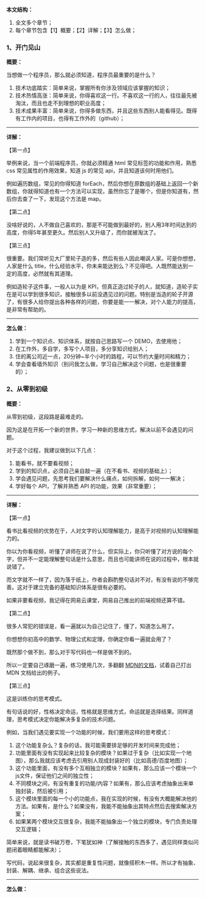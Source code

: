 ﻿<b>本文结构：</b>

1. 全文多个章节；
2. 每个章节包含【1】概要；【2】详解；【3】怎么做；

<h3>1、开门见山</h3>

<b>概要：</b>

当想做一个程序员，那么就必须知道，程序员最重要的是什么？

1. 技术功底踏实：简单来说，掌握所有你涉及领域应该掌握的知识；
2. 技术热情高涨：简单来说，你得喜欢这一行。不喜欢这一行的人，往往最先被淘汰，而且也走不到理想的职业高度；
3. 技术成果丰富：简单来说，你得多做东西，并且这些东西别人能看得见。既得有工作内的项目，也得有工作外的（github）；

---

<b>详解：</b>

【第一点】

举例来说，当一个前端程序员，你就必须精通 html 常见标签的功能和作用，熟悉 css 常见属性的作用效果，知道 js 的常见 api，并且知道该何时用他们。

例如遍历数组，常见的你得知道 forEach，然后你想在原数组的基础上返回一个新数组，你就得知道也有一个方法可以实现，虽然你忘了是哪个，但是你知道有，然后你去查了一下，发现这个方法是 map。

【第二点】

没啥好说的，人不做自己喜欢的，那是不可能做到最好的，别人用3年时间达到的高度，你得5年甚至更久。然后别人又升级了，而你就被淘汰了。

【第三点】

很重要。我们常听见大厂里轮子造的多，然后有些人因此嘲讽人家。可是你想想，人家是什么 title，什么经验水平，你未来能达到么？不见得吧。人既然能达到一定的高度，必然就有其道理。

例如造轮子这件事，一般人以为是 KPI，但真正造过轮子的人，就知道，造轮子实在是可以学到很多知识，接触很多以前没遇见过的问题。特别是当造的轮子开源了，有很多人给你提出各种各样的问题，你要是能一一解决，对个人能力的提高，是非常有帮助的。

---

<b>怎么做：</b>

1. 学到一个知识点、知识体系，就按自己思路写一个 DEMO，去使用他；
2. 在工作外，多自学，多写个人项目，多分享知识给别人；
3. 住的离公司近一点，20分钟~半个小时的路程，可以节约大量时间和精力；
4. 学会查看墙外知识（别问我怎么做，学习自己解决这个问题，也是很重要的）；

<h3>2、从零到初级</h3>

<b>概要：</b>

从零到初级，这段路是最难走的。

因为这是在开拓一个新的世界，学习一种新的思维方式，解决以前不会遇见的问题。

对于这个过程，我建议做到以下几点：

1. 能看书，就不要看视频；
2. 学到的知识点，必须自己亲自敲一遍（在不看书、视频的基础上）；
3. 学会遇见问题，先思考我们要解决什么痛点，如何拆解，如何一一解决；
4. 学好每个 API，了解并熟悉 API 的功能，效果（非常重要）；

---

<b>详解：</b>

【第一点】

看书比看视频的优势在于，人对文字的认知理解能力，是高于对视频的认知理解能力的。

你以为你看视频，听懂了讲师在说了什么，但实际上，你只听懂了对方说的每个字，但并不一定能理解整句话是什么意思，而且也可能讲师在说的过程中，根本就说错了。

而文字就不一样了，因为落于纸上，作者会斟酌整句话对不对，有没有说的不够完善。这对于建立完备的基础知识体系是很有必要的。

如果非要看视频，我记得在网易云课堂，网易自己推出的前端视频还算不错。

【第二点】

很多人常犯的错误是，看一遍就以为自己记住了，懂了，知道怎么用了。

你想想你初高中的数学、物理公式和定理，你确定你看一遍就会用了？

既然那个做不到，那么对于写代码也一样是做不到的。

所以一定要自己琢磨一遍，练习使用几次，多翻翻 [MDN的文档](https://developer.mozilla.org/zh-CN/docs/Web/JavaScript)，试着自己打出 MDN 文档给出的例子。

【第三点】

这是训练你的思考模式。

有句话说的好，性格决定命运，性格就是思维方式，命运就是选择结果。同样道理，思考模式决定你能解决多复杂的技术问题。

例如，当我们遇见要实现一个功能的时候，我们要用这样的思考模式：

1. 这个功能复杂么？复杂的话，我可能需要排足够的开发时间来完成他；
2. 功能里面有没有实现起来比较复杂的模块？如果过于复杂（比如实现一个地图），那么我就应该考虑去引用别人现成封装好的（比如高德/百度地图）；
3. 这个功能里面，有没有多个互相独立的模块？如果有，那么应该一个模块一个js文件，保证他们之间的独立性；
4. 不同模块之间，有没有重复的功能/内容？如果有，那么应该考虑抽象出来单独封装，然后被引用；
5. 这个模块里面的每一个小的功能点，我在实现的时候，有没有大概能解决他的方法。如果有，是什么？如果没有，我能不能抽象出其特点然后去搜索解决方案；
6. 如果某两个模块交互很复杂，我能不能抽象出一个独立的模块，专门负责处理交互逻辑；

简单来说，就是读书破万卷，下笔犹如神（了解接触的东西多了，遇见同样类似问题闭着眼睛都能解决）；

写代码，说起来很复杂，其实都是重复性问题，就像搭积木一样。所以才有抽象、封装、解耦、继承、组合这些说法。

---

<b>怎么做：</b>

